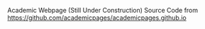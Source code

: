 Academic Webpage (Still Under Construction)
Source Code from https://github.com/academicpages/academicpages.github.io
